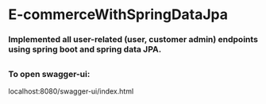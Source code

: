 # E-commerceWithSpringDataJpa

### Implemented all user-related (user, customer admin) endpoints using spring boot and spring data JPA.

##
 
 ### To open swagger-ui:
localhost:8080/swagger-ui/index.html
